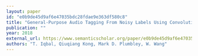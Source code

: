 ```yaml
---
layout: paper
id: "e0b9de45d9af6e47035bdc28fdae9e363df580c8"
title: "General-Purpose Audio Tagging From Noisy Labels Using Convolutional Neural Networks"
publication: ""
year: 2018
external_url: https://www.semanticscholar.org/paper/e0b9de45d9af6e47035bdc28fdae9e363df580c8
authors: "T. Iqbal, Qiuqiang Kong, Mark D. Plumbley, W. Wang"
---
```


